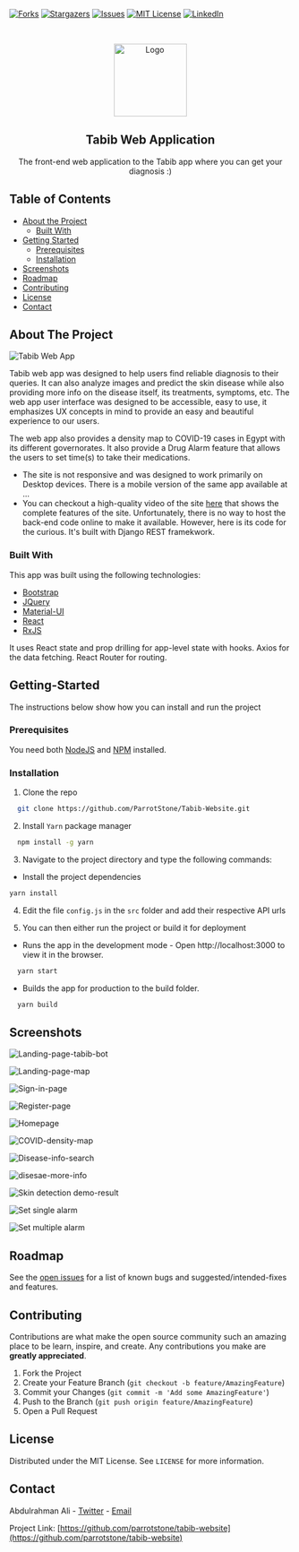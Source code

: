 [![Forks][forks-shield]][forks-url]
[![Stargazers][stars-shield]][stars-url]
[![Issues][issues-shield]][issues-url]
[![MIT License][license-shield]][license-url]
[![LinkedIn][linkedin-shield]][linkedin-url]

<!-- PROJECT LOGO -->
<br />
<p align="center">
  <a href="https://github.com/ParrotStone/Tabib-Website">
    <img src="src/images/tabib-logo.png" alt="Logo" width="130" height="130">
  </a>

  <h2 align="center">Tabib Web Application</h2>

  <p align="center">
    The front-end web application to the Tabib app where you can get your diagnosis :)
  </p>
</p>

<!-- Table of content -->

## Table of Contents

- [About the Project](#about-the-project)
  - [Built With](#built-with)
- [Getting Started](#getting-started)
  - [Prerequisites](#prerequisites)
  - [Installation](#installation)
- [Screenshots](#screenshots)
- [Roadmap](#roadmap)
- [Contributing](#contributing)
- [License](#license)
- [Contact](#contact)

<!-- About the project -->

## About The Project

![Tabib Web App](Screenshots/Tabib-webapp.gif)

Tabib web app was designed to help users find reliable diagnosis to their queries. It can also analyze images and predict the skin disease while also providing more info on the disease itself, its treatments, symptoms, etc. The web app user interface was designed to be accessible, easy to use, it emphasizes UX concepts in mind to provide an easy and beautiful experience to our users.

The web app also provides a density map to COVID-19 cases in Egypt with its different governorates. It also provide a Drug Alarm feature that allows the users to set time(s) to take their medications.

- The site is not responsive and was designed to work primarily on Desktop devices. There is a mobile version of the same app available at ...
- You can checkout a high-quality video of the site [here](https://drive.google.com/file/d/1EmzyzufTUv0rPlFhklgs2Z9RnRQR3TND/view?usp=sharing) that shows the complete features of the site. Unfortunately, there is no way to host the back-end code online to make it available. However, here is its code for the curious. It's built with Django REST framekwork.

### Built With

This app was built using the following technologies:

- [Bootstrap](https://getbootstrap.com)
- [JQuery](https://jquery.com)
- [Material-UI](https://material-ui.com/)
- [React](https://reactjs.org)
- [RxJS](https://rxjs.dev/)

It uses React state and prop drilling for app-level state with hooks. Axios for the data fetching. React Router for routing.

## Getting-Started

The instructions below show how you can install and run the project

### Prerequisites

You need both [NodeJS](https://nodejs.org) and [NPM](https://npmjs.org) installed.

### Installation

1. Clone the repo

```sh
  git clone https://github.com/ParrotStone/Tabib-Website.git
```

2. Install `Yarn` package manager

```sh
  npm install -g yarn
```

3. Navigate to the project directory and type the following commands:

- Install the project dependencies

```sh
yarn install
```

4. Edit the file `config.js` in the `src` folder and add their respective API urls

5. You can then either run the project or build it for deployment

- Runs the app in the development mode - Open http://localhost:3000 to view it in the browser.

```sh
  yarn start
```

- Builds the app for production to the build folder.

```sh
  yarn build
```

<!-- Screenshot examples -->

## Screenshots

![Landing-page-tabib-bot](Screenshots/landing-page-tabib-bot.png)

![Landing-page-map](Screenshots/landing-page-map.png)

![Sign-in-page](Screenshots/signin-page.png)

![Register-page](Screenshots/register-page.png)

![Homepage](Screenshots/homepage.png)

![COVID-density-map](Screenshots/covid-19-density-map-egypt.png)

![Disease-info-search](Screenshots/disease-info-search.png)

![disesae-more-info](Screenshots/disease-more-info.png)

![Skin detection demo-result](Screenshots/skin-result-example.png)

![Set single alarm](Screenshots/set-single-alarm.png)

![Set multiple alarm](Screenshots/set-multiple-alarms.png)

<!-- Roadmap -->

## Roadmap

See the [open issues](https://github.com/parrotstone/tabib-website/issues) for a list of known bugs and suggested/intended-fixes and features.

<!-- CONTRIBUTING -->

## Contributing

Contributions are what make the open source community such an amazing place to be learn, inspire, and create. Any contributions you make are **greatly appreciated**.

1. Fork the Project
2. Create your Feature Branch (`git checkout -b feature/AmazingFeature`)
3. Commit your Changes (`git commit -m 'Add some AmazingFeature'`)
4. Push to the Branch (`git push origin feature/AmazingFeature`)
5. Open a Pull Request

<!-- LICENSE -->

## License

Distributed under the MIT License. See `LICENSE` for more information.

<!-- CONTACT -->

## Contact

Abdulrahman Ali - [Twitter](https://twitter.com/abdoalihuss) - [Email](mailto:ParrotStone@gmail.com)

Project Link: [https://github.com/parrotstone/tabib-website](https://github.com/parrotstone/tabib-website)

[contributors-shield]: https://img.shields.io/github/contributors/parrotstone/tabib-website.svg?style=flat-square
[contributors-url]: https://github.com/parrotstone/tabib-website/graphs/contributors
[forks-shield]: https://img.shields.io/github/forks/parrotstone/tabib-website.svg?style=flat-square
[forks-url]: https://github.com/parrotstone/tabib-website/network/members
[stars-shield]: https://img.shields.io/github/stars/parrotstone/tabib-website.svg?style=flat-square
[stars-url]: https://github.com/parrotstone/tabib-website/stargazers
[issues-shield]: https://img.shields.io/github/issues/parrotstone/tabib-website.svg?style=flat-square
[issues-url]: https://github.com/parrotstone/tabib-website/issues
[license-shield]: https://img.shields.io/github/license/parrotstone/tabib-website.svg?style=flat-square
[license-url]: https://github.com/parrotstone/tabib-website/blob/master/LICENSE.txt
[linkedin-shield]: https://img.shields.io/badge/-LinkedIn-black.svg?style=flat-square&logo=linkedin&colorB=555
[linkedin-url]: https://linkedin.com/in/abdulrahman-ali
